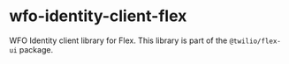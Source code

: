 # wfo-identity-client-flex

WFO Identity client library for Flex. This library is part of the `@twilio/flex-ui` package.
